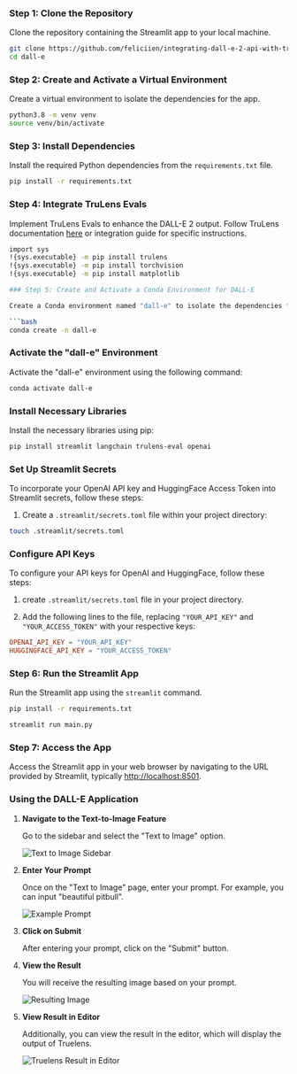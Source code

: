 ### Step 1: Clone the Repository

Clone the repository containing the Streamlit app to your local machine.

```bash
git clone https://github.com/feliciien/integrating-dall-e-2-api-with-trulens-elevating-image-generation-capabilities
cd dall-e
```

### Step 2: Create and Activate a Virtual Environment

Create a virtual environment to isolate the dependencies for the app.

```bash
python3.8 -m venv venv
source venv/bin/activate
```

### Step 3: Install Dependencies

Install the required Python dependencies from the `requirements.txt` file.

```bash
pip install -r requirements.txt
```

### Step 4: Integrate TruLens Evals

Implement TruLens Evals to enhance the DALL-E 2 output. Follow TruLens documentation [here](https://colab.research.google.com/drive/1n77IGrPDO2XpeIVo_LQW0gY78enV-tY9?usp=sharing#scrollTo=Osch8gN27v1s) or integration guide for specific instructions.

```bash
import sys
!{sys.executable} -m pip install trulens
!{sys.executable} -m pip install torchvision
!{sys.executable} -m pip install matplotlib

### Step 5: Create and Activate a Conda Environment for DALL-E

Create a Conda environment named "dall-e" to isolate the dependencies for the app.

```bash
conda create -n dall-e
```

### Activate the "dall-e" Environment

Activate the "dall-e" environment using the following command:

```bash
conda activate dall-e
```

### Install Necessary Libraries

Install the necessary libraries using pip:

```bash
pip install streamlit langchain trulens-eval openai
```

### Set Up Streamlit Secrets

To incorporate your OpenAI API key and HuggingFace Access Token into Streamlit secrets, follow these steps:

1. Create a `.streamlit/secrets.toml` file within your project directory:

```bash
touch .streamlit/secrets.toml
```

### Configure API Keys

To configure your API keys for OpenAI and HuggingFace, follow these steps:

1. create `.streamlit/secrets.toml` file in your project directory.

2. Add the following lines to the file, replacing `"YOUR_API_KEY"` and `"YOUR_ACCESS_TOKEN"` with your respective keys:

```toml
OPENAI_API_KEY = "YOUR_API_KEY"
HUGGINGFACE_API_KEY = "YOUR_ACCESS_TOKEN"
```

### Step 6: Run the Streamlit App

Run the Streamlit app using the `streamlit` command.
```bash
pip install -r requirements.txt
```


```bash
streamlit run main.py
```

### Step 7: Access the App

Access the Streamlit app in your web browser by navigating to the URL provided by Streamlit, typically [http://localhost:8501](http://localhost:8501).

### Using the DALL-E Application

1. **Navigate to the Text-to-Image Feature**
   
   Go to the sidebar and select the "Text to Image" option.

   ![Text to Image Sidebar](https://i.ibb.co/60vMbLh/Capture-d-e-cran-2024-02-12-a-21-44-52.png)

2. **Enter Your Prompt**

   Once on the "Text to Image" page, enter your prompt. For example, you can input "beautiful pitbull".

   ![Example Prompt](https://i.ibb.co/6ZhjqSb/prompt.png)

3. **Click on Submit**

   After entering your prompt, click on the "Submit" button.

4. **View the Result**

   You will receive the resulting image based on your prompt.

   ![Resulting Image](https://i.ibb.co/BjBKMZH/result-dog.png)

5. **View Result in Editor**

   Additionally, you can view the result in the editor, which will display the output of Truelens.

   ![Truelens Result in Editor](https://i.ibb.co/TgJnPkV/truelens-result-on-terminal.png)
